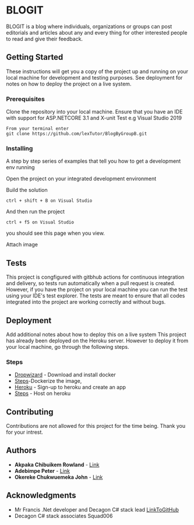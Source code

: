 # BLOGIT

BLOGIT is a blog where individuals, organizations or groups can post editorials and articles about any and every thing for other interested people to read and give their feedback.

## Getting Started

These instructions will get you a copy of the project up and running on your local machine for development and testing purposes. See deployment for notes on how to deploy the project on a live system.

### Prerequisites

Clone the repository into your local machine.
Ensure that you have an IDE with support for ASP.NETCORE 3.1 and X-unit Test e.g Visual Studio 2019

```
From your terminal enter
git clone https://github.com/lexTutor/BlogByGroupB.git 
```

### Installing

A step by step series of examples that tell you how to get a development env running

Open the project on your integrated development environment

Build the solution
```
ctrl + shift + B on Visual Studio
```

And then run the project

```
ctrl + f5 on Visual Studio
```

you should see this page when you view.

Attach image

## Tests

This project is congfigured with gitbhub actions for continuous integration and delivery, so tests run automatically when a pull request is created. However, if you have the project on your local machine you can run the test using your IDE's test explorer.
The tests are meant to ensure that all codes integrated into the project are working correctly and without bugs.

## Deployment

Add additional notes about how to deploy this on a live system
This project has already been deployed on the Heroku server. 
However to deploy it from your local machine, go through the following steps.

### Steps

* [Dropwizard](https://docs.docker.com/desktop/) - Download and install docker
* [Steps](https://docs.docker.com/engine/examples/dotnetcore/)-Dockerize the image, 
* [Heroku](https://www.heroku.com/) - Sign-up to heroku and create an app
* [Steps](https://dev.to/alrobilliard/deploying-net-core-to-heroku-1lfe) - Host on heroku

## Contributing

Contributions are not allowed for this project for the time being. Thank you for your intrest.

## Authors

* **Akpaka Chibuikem Rowland** - [Link](https://kingdomprofilepage.herokuapp.com/)
* **Adebimpe Peter** - [Link](https://peteradebimpe.herokuapp.com/)
* **Okereke Chukwuemeka John** - [Link](https://jhayprofilepage.herokuapp.com/)

## Acknowledgments

* Mr Francis .Net developer and Decagon C# stack lead [LinkToGitHub](https://github.com/cidospark)
* Decagon C# stack associates Squad006
